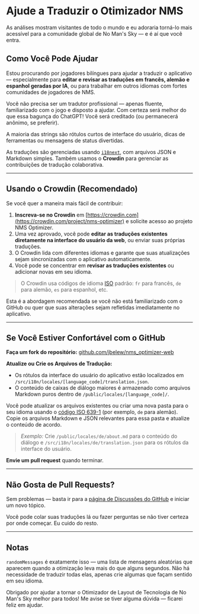 # Ajude a Traduzir o Otimizador NMS

As análises mostram visitantes de todo o mundo e eu adoraria torná-lo mais acessível para a comunidade global de No Man's Sky — e é aí que você entra.

## Como Você Pode Ajudar

Estou procurando por jogadores bilíngues para ajudar a traduzir o aplicativo — especialmente para **editar e revisar as traduções em francês, alemão e espanhol geradas por IA**, ou para trabalhar em outros idiomas com fortes comunidades de jogadores de NMS.

Você não precisa ser um tradutor profissional — apenas fluente, familiarizado com o jogo e disposto a ajudar. Com certeza será melhor do que essa bagunça do ChatGPT! Você será creditado (ou permanecerá anônimo, se preferir).

A maioria das strings são rótulos curtos de interface do usuário, dicas de ferramentas ou mensagens de status divertidas.

As traduções são gerenciadas usando [`i18next`](https://www.i18next.com/), com arquivos JSON e Markdown simples. Também usamos o **Crowdin** para gerenciar as contribuições de tradução colaborativa.

---

## Usando o Crowdin (Recomendado)

Se você quer a maneira mais fácil de contribuir:

1. **Inscreva-se no Crowdin** em [https://crowdin.com](https://crowdin.com/project/nms-optimizer) e solicite acesso ao projeto NMS Optimizer.
2. Uma vez aprovado, você pode **editar as traduções existentes diretamente na interface do usuário da web**, ou enviar suas próprias traduções.
3. O Crowdin lida com diferentes idiomas e garante que suas atualizações sejam sincronizadas com o aplicativo automaticamente.
4. Você pode se concentrar em **revisar as traduções existentes** ou adicionar novas em seu idioma.

> O Crowdin usa códigos de idioma [ISO](https://en.wikipedia.org/wiki/List_of_ISO_639-1_codes) padrão: `fr` para francês, `de` para alemão, `es` para espanhol, etc.

Esta é a abordagem recomendada se você não está familiarizado com o GitHub ou quer que suas alterações sejam refletidas imediatamente no aplicativo.

---

## Se Você Estiver Confortável com o GitHub

**Faça um fork do repositório:**
[github.com/jbelew/nms_optimizer-web](https://github.com/jbelew/nms_optimizer-web)

**Atualize ou Crie os Arquivos de Tradução:**

- Os rótulos da interface do usuário do aplicativo estão localizados em `/src/i18n/locales/[language_code]/translation.json`.
- O conteúdo de caixas de diálogo maiores é armazenado como arquivos Markdown puros dentro de `/public/locales/[language_code]/`.

Você pode atualizar os arquivos existentes ou criar uma nova pasta para o seu idioma usando o [código ISO 639-1](https://en.wikipedia.org/wiki/List_of-ISO_639-1-codes) (por exemplo, `de` para alemão). Copie os arquivos Markdown e JSON relevantes para essa pasta e atualize o conteúdo de acordo.

> _Exemplo:_ Crie `/public/locales/de/about.md` para o conteúdo do diálogo e `/src/i18n/locales/de/translation.json` para os rótulos da interface do usuário.

**Envie um pull request** quando terminar.

---

## Não Gosta de Pull Requests?

Sem problemas — basta ir para a [página de Discussões do GitHub](https://github.com/jbelew/nms_optimizer-web/discussions) e iniciar um novo tópico.

Você pode colar suas traduções lá ou fazer perguntas se não tiver certeza por onde começar. Eu cuido do resto.

---

## Notas

`randomMessages` é exatamente isso — uma lista de mensagens aleatórias que aparecem quando a otimização leva mais do que alguns segundos. Não há necessidade de traduzir todas elas, apenas crie algumas que façam sentido em seu idioma.

Obrigado por ajudar a tornar o Otimizador de Layout de Tecnologia de No Man's Sky melhor para todos! Me avise se tiver alguma dúvida — ficarei feliz em ajudar.
